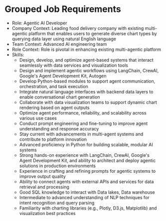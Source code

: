 # Grouped Job Requirements

- Role: Agentic AI Developer
- Company Context: Leading food delivery company with existing multi-agentic platform that enables users to generate diverse chart types by querying data layer using natural English language
- Team Context: Advanced AI engineering team
- Role Context: Role is pivotal in enhancing existing multi-agentic platform
- Skills:
  - Design, develop, and optimize agent-based systems that interact seamlessly with data services and visualization tools
  - Design and implement agentic workflows using LangChain, CrewAI, Google's Agent Development Kit, Autogen
  - Develop Python-based modules to support agent communication, orchestration, and task execution
  - Integrate natural language interfaces with backend data layers to enable conversational chart generation
  - Collaborate with data visualization teams to support dynamic chart rendering based on agent outputs
  - Optimize agent performance, reliability, and scalability across various use cases
  - Conduct prompt engineering and fine-tuning to improve agent understanding and response accuracy
  - Stay current with advancements in multi-agent systems and contribute to platform innovation
  - Advanced proficiency in Python for building scalable, modular AI systems
  - Strong hands-on experience with LangChain, CrewAI, Google's Agent Development Kit, and ability to architect and deploy agentic solutions in production environments
  - Experience in crafting and refining prompts for agentic systems to improve output quality
  - Ability to connect agents with external APIs and services for data retrieval and processing
  - Good SQL knowledge to interact with Data lakes, Data warehouse
  - Intermediate to advanced understanding of NLP techniques for intent recognition and query parsing
  - Familiarity with charting libraries (e.g., Plotly, D3.js, Matplotlib) and visualization best practices